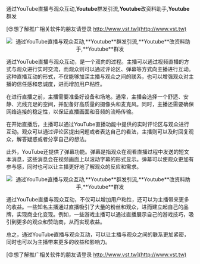 通过YouTube直播与观众互动,**Youtube**群发引流,**Youtube**改资料助手,**Youtube**群发

[😍想了解推广相关软件的朋友请登录 http://www.vst.tw](http://www.vst.tw)

 <center><img src="https://vst.tw/MP4/tuiguang/png/6.png" alt="通过YouTube直播与观众互动,**Youtube**群发引流,**Youtube**改资料助手,**Youtube**群发"></center>

通过YouTube直播与观众互动，是一个双向的过程。主播可以通过视频直播的方式与观众进行实时交流，而观众则可以通过评论区、弹幕等方式向主播进行互动。这种直播互动的形式，不仅能够加深主播与观众之间的联系，也可以增强观众对主播的信任感和忠诚度，进而增加用户粘性。

在进行直播之前，主播需要准备好设备和场地。通常，主播会选择一个舒适、安静、光线充足的空间，并配备好高质量的摄像头和麦克风。同时，主播还需要确保网络连接的稳定性，以保证直播画面和音频的流畅传输。

在开始直播后，主播可以通过YouTube直播功能中提供的实时评论区与观众进行互动。观众可以通过评论区提出问题或者表达自己的看法，主播则可以及时回复观众，解答疑惑或者分享自己的想法。

此外，YouTube还提供了弹幕功能。弹幕是指观众在观看直播过程中发送的短文本消息，这些消息会在视频画面上以滚动字幕的形式显示。弹幕可以使观众更加有参与感，同时也可以让主播更好地了解观众的反应和需求。

 <center><img src="https://vst.tw/MP4/tuiguang/png/8.png" alt="通过YouTube直播与观众互动,**Youtube**群发引流,**Youtube**改资料助手,**Youtube**群发"></center>

通过YouTube直播与观众互动，不仅可以增加用户粘性，还可以为主播带来更多的收益。一些知名主播通过直播吸引了大量的粉丝和观众，进而建立起自己的品牌，实现商业化变现。例如，一些游戏主播可以通过直播展示自己的游戏技巧，吸引到更多的观众和赞助商，从而实现收益。

总之，通过YouTube直播与观众互动，可以让主播与观众之间的联系更加紧密，同时也可以为主播带来更多的收益和影响力。

[😍想了解推广相关软件的朋友请登录 http://www.vst.tw](http://www.vst.tw)



